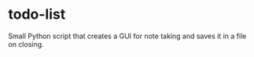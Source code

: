 # todo-list
Small Python script that creates a GUI for note taking and saves it in a file on closing.
